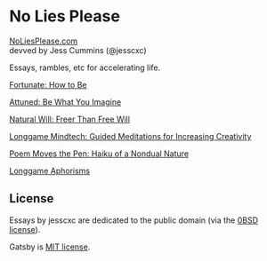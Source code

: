 
# No Lies Please

[NoLiesPlease.com](http://noliesplease.com)
<br>
devved by Jess Cummins (@jesscxc)

Essays, rambles, etc for accelerating life.

[Fortunate: How to Be](https://jesscxc.github.io/Fortunate_-_How_to_Be/)

[Attuned: Be What You Imagine](https://jesscxc.github.io/Attuned_-_Be_What_You_Imagine/)

[Natural Will: Freer Than Free Will](https://jesscxc.github.io/Natural_Will_-_Freer_Than_Free_Will/)

[Longgame Mindtech: Guided Meditations for Increasing Creativity](https://jesscxc.github.io/Longgame_Mindtech/)

[Poem Moves the Pen: Haiku of a Nondual Nature](https://jesscxc.github.io/Poem_Moves_the_Pen_-_Haiku_of_a_Nondual_Nature/)

[Longgame Aphorisms](https://jesscxc.github.io/Longgame_Aphorisms/)

## License

Essays by jesscxc are dedicated to the public domain (via the [0BSD license](https://choosealicense.com/licenses/0bsd/)).

Gatsby is [MIT license](https://choosealicense.com/licenses/mit/).
